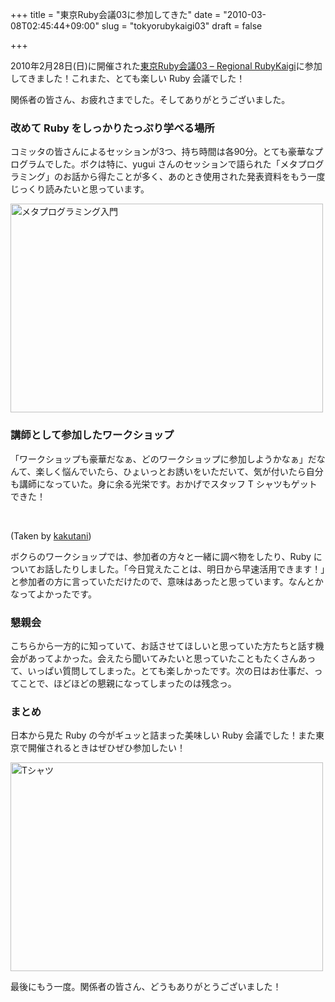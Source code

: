 +++
title = "東京Ruby会議03に参加してきた"
date = "2010-03-08T02:45:44+09:00"
slug = "tokyorubykaigi03"
draft = false

+++

<p>2010年2月28日(日)に開催された<a href="http://regional.rubykaigi.org/tokyo03" title="東京Ruby会議03 - Regional RubyKaigi">東京Ruby会議03 &#8211; Regional RubyKaigi</a>に参加してきました！これまた、とても楽しい Ruby 会議でした！</p>
<p>関係者の皆さん、お疲れさまでした。そしてありがとうございました。</p>
<h3>改めて Ruby をしっかりたっぷり学べる場所</h3>
<p>コミッタの皆さんによるセッションが3つ、持ち時間は各90分。とても豪華なプログラムでした。ボクは特に、yugui さんのセッションで語られた「メタプログラミング」のお話から得たことが多く、あのとき使用された発表資料をもう一度じっくり読みたいと思っています。</p>
<p><a href="http://www.flickr.com/photos/june29/4395242108/" title="メタプログラミング入門 by june29, on Flickr"><img src="http://farm5.static.flickr.com/4045/4395242108_69152b0e0a.jpg" width="500" height="334" alt="メタプログラミング入門" /></a></p>
<h3>講師として参加したワークショップ</h3>
<p>「ワークショップも豪華だなぁ、どのワークショップに参加しようかなぁ」だなんて、楽しく悩んでいたら、ひょいっとお誘いをいただいて、気が付いたら自分も講師になっていた。身に余る光栄です。おかげでスタッフ T シャツもゲットできた！</p>
<p><a href="http://www.flickr.com/photos/kakutani/4394464455/" title="DSC_0298.jpg on Flickr - Photo Sharing!"><br />
<img src="http://farm5.static.flickr.com/4064/4394464455_9f0f984a9b.jpg" alt="" /><br />
</a></p>
<p class="photo-caption">(Taken by <a href="http://www.flickr.com/photos/kakutani/" title="Flickr: kakutani's Photostream">kakutani</a>)</p>
<p>ボクらのワークショップでは、参加者の方々と一緒に調べ物をしたり、Ruby についてお話したりしました。「今日覚えたことは、明日から早速活用できます！」と参加者の方に言っていただけたので、意味はあったと思っています。なんとかなってよかったです。</p>
<h3>懇親会</h3>
<p>こちらから一方的に知っていて、お話させてほしいと思っていた方たちと話す機会があってよかった。会えたら聞いてみたいと思っていたこともたくさんあって、いっぱい質問してしまった。とても楽しかったです。次の日はお仕事だ、ってことで、ほどほどの懇親になってしまったのは残念っ。</p>
<h3>まとめ</h3>
<p>日本から見た Ruby の今がギュッと詰まった美味しい Ruby 会議でした！また東京で開催されるときはぜひぜひ参加したい！</p>
<p><a href="http://www.flickr.com/photos/june29/4394477453/" title="Tシャツ by june29, on Flickr"><img src="http://farm3.static.flickr.com/2743/4394477453_13926b972d.jpg" width="500" height="334" alt="Tシャツ" /></a></p>
<p>最後にもう一度。関係者の皆さん、どうもありがとうございました！</p>
